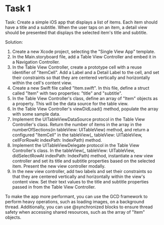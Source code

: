 # Task 1

Task: Create a simple iOS app that displays a list of items. Each item should
have a title and a subtitle. When the user taps on an item, a detail view should
be presented that displays the selected item's title and subtitle.

Solution:

1. Create a new Xcode project, selecting the "Single View App" template.
2. In the Main.storyboard file, add a Table View Controller and embed it in a
   Navigation Controller.
3. In the Table View Controller, create a prototype cell with a reuse identifier
   of "ItemCell". Add a Label and a Detail Label to the cell, and set their
   constraints so that they are centered vertically and horizontally within the
   cell's content view.
4. Create a new Swift file called "Item.swift". In this file, define a struct
   called "Item" with two properties: "title" and "subtitle".
5. In the Table View Controller's class, define an array of "Item" objects as a
   property. This will be the data source for the table view.
6. In the Table View Controller's viewDidLoad() method, populate the array with
   some sample data.
7. Implement the UITableViewDataSource protocol in the Table View Controller's
   class. Return the number of items in the array in the numberOfSections(in
   tableView: UITableView) method, and return a configured "ItemCell" in the
   tableView(\_ tableView: UITableView, cellForRowAt indexPath: IndexPath)
   method.
8. Implement the UITableViewDelegate protocol in the Table View Controller's
   class. In the tableView(\_ tableView: UITableView, didSelectRowAt indexPath:
   IndexPath) method, instantiate a new view controller and set its title and
   subtitle properties based on the selected item. Present the new view
   controller modally.
9. In the new view controller, add two labels and set their constraints so that
   they are centered vertically and horizontally within the view's content view.
   Set their text values to the title and subtitle properties passed in from the
   Table View Controller.

To make the app more performant, you can use the GCD framework to perform heavy
operations, such as loading images, on a background thread. Additionally, you
can use @synchronized blocks to ensure thread safety when accessing shared
resources, such as the array of "Item" objects.
